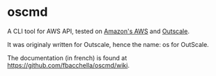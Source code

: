 oscmd
=====

A CLI tool for AWS API, tested on [Amazon's AWS](http://aws.amazon.com "AWS") and [Outscale](https://www.outscale.com "Outscale").

It was originaly written for Outscale, hence the name: os for OutScale.

The documentation (in french) is found at https://github.com/fbacchella/oscmd/wiki.